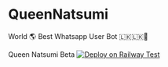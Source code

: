 # QueenNatsumi
World 🌎 Best Whatsapp User Bot 🇱🇰🇱🇰🤖

Queen Natsumi Beta 
[![Deploy on Railway Test](https://railway.app/button.svg)](https://railway.app/new/template/x8f3BX)
